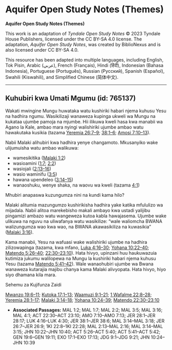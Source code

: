 # Aquifer Open Study Notes (Themes)

**Aquifer Open Study Notes (Themes)**

This work is an adaptation of *Tyndale Open Study Notes* © 2023 Tyndale House Publishers, licensed under the CC BY\-SA 4\.0 license. The adaptation, *Aquifer Open Study Notes*, was created by BiblioNexus and is also licensed under CC BY\-SA 4\.0\.

This resource has been adapted into multiple languages, including English, Tok Pisin, Arabic (عربي), French (Français), Hindi (हिंदी), Indonesian (Bahasa Indonesia), Portuguese (Português), Russian (Русский), Spanish (Español), Swahili (Kiswahili), and Simplified Chinese (简体中文).



--------------------------------

## Kuhubiri kwa Umati Mgumu (id: 765137)

Wakati mwingine Mungu huwataka watu kushiriki habari njema kuhusu Yesu na hadhira ngumu. Wasikilizaji wanaweza kupinga ukweli wa Mungu na kukataa ujumbe pamoja na mjumbe. Hii ilikuwa kweli hasa kwa manabii wa Agano la Kale, ambao mara nyingi walishiriki ujumbe ambao watu hawakutaka kusikia (tazama [Yeremia 26:7–9](https://ref.ly/Jer26:7-Jer26:9); [38:1–6](https://ref.ly/Jer38:1-Jer38:6); [Amosi 7:10–13](https://ref.ly/Amos7:10-Amos7:13)).

Nabii Malaki alihubiri kwa hadhira yenye changamoto. Mkusanyiko wake ulijumuisha watu ambao walikuwa:

* wamesikitika ([Malaki 1:2](https://ref.ly/Mal1:2))
* wasioamini ([1:7](https://ref.ly/Mal1:7); [2:2](https://ref.ly/Mal2:2))
* wasiojali ([2:13–16](https://ref.ly/Mal2:13-Mal2:16))
* wasio waminifu ([3:5](https://ref.ly/Mal3:5))
* hawana upendeleo ([3:14–15](https://ref.ly/Mal3:14-Mal3:15))
* wanaoshuku, wenye shaka, na waovu wa kweli (tazama [4:1](https://ref.ly/Mal4:1))

Mhubiri anapaswa kuzungumza nini na kundi kama hilo?

Malaki alitumia mazungumzo kushirikisha hadhira yake katika mfululizo wa mijadala. Nabii alitoa marekebisho makali ambayo kwa ustadi yalijibu pingamizi ambazo watu wangeweza kutoa kabla hawajasema. Ujumbe wake ulikuwa na nguvu na uliwafanya watu wasikilize: “wale waliomcha BWANA walizungumza wao kwa wao, na BWANA akawasikiliza na kuwasikia” ([Malaki 3:16](https://ref.ly/Mal3:16)).

Kama manabii, Yesu na wafuasi wake walishiriki ujumbe na hadhira zilizowapinga (tazama, kwa mfano, [Luka 4:16–30](https://ref.ly/Luke4:16-Luke4:30); [Yohana 10:22–40](https://ref.ly/John10:22-John10:40); [Matendo 5:26–40](https://ref.ly/Acts5:26-Acts5:40); [22:30–23:10](https://ref.ly/Acts22:30-Acts23:10)). Hata hivyo, upinzani huu haukuwazuia kutimiza jukumu walilopewa na Mungu la kushiriki habari njema kuhusu Yesu (tazama [Matendo 5:41–42](https://ref.ly/Acts5:41-Acts5:42)). Wale wanaohubiri ujumbe wa Bwana wanaweza kutarajia majibu chanya kama Malaki alivyopata. Hata hivyo, hiyo siyo dhamana kila mara.

Sehemu za Kujifunza Zaidi

[Mwanzo 19:6–11](https://ref.ly/Gen19:6-Gen19:11); [Kutoka 17:1–13](https://ref.ly/Exod17:1-Exod17:13); [Waamuzi 9:1–21](https://ref.ly/Judg9:1-Judg9:21); [1 Wafalme 22:8–28](https://ref.ly/1Kgs22:8-1Kgs22:28); [Yeremia 28:1–17](https://ref.ly/Jer28:1-Jer28:17); [Malaki 3:14–18](https://ref.ly/Mal3:14-Mal3:18); [Yohana 10:24–39](https://ref.ly/John10:24-John10:39); [Matendo 22:30–23:10](https://ref.ly/Acts22:30-Acts23:10)

* **Associated Passages:** MAL 1:2; MAL 1:7; MAL 2:2; MAL 3:5; MAL 3:16; MAL 4:1; ACT 22:30–ACT 23:10; AMO 7:10–AMO 7:13; JER 28:1–JER 28:17; LUK 4:16–LUK 4:30; JER 38:1–JER 38:6; MAL 3:14–MAL 3:18; JER 26:7–JER 26:9; 1KI 22:8–1KI 22:28; MAL 2:13–MAL 2:16; MAL 3:14–MAL 3:15; JHN 10:22–JHN 10:40; ACT 5:26–ACT 5:40; ACT 5:41–ACT 5:42; GEN 19:6–GEN 19:11; EXO 17:1–EXO 17:13; JDG 9:1–JDG 9:21; JHN 10:24–JHN 10:39

